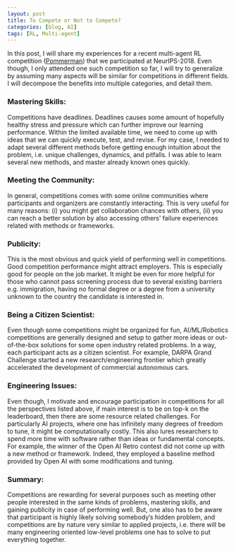 ```yaml
---
layout: post
title: To Compete or Not to Compete?
categories: [blog, AI]
tags: [RL, Multi-agent]
---
```



In this post, I will share my experiences for a recent multi-agent RL competition ([Pommerman](https://www.pommerman.com/)) that we participated at NeurIPS-2018. Even though, I only attended one such competition so far, I will try to generalize by assuming many aspects will be similar for competitions in different fields. I will decompose the benefits into multiple categories, and detail them.

### Mastering Skills:

Competitions have deadlines. Deadlines causes some amount of hopefully healthy stress and pressure which can further improve our learning performance. Within the limited available time, we need to come up with ideas that we can quickly execute, test, and revise. For my case, I needed to adapt several different methods before getting enough intuition about the problem, i.e. unique challenges, dynamics, and pitfalls. I was able to learn several new methods, and master already known ones quickly.

### Meeting the Community:

In general, competitions comes with some online communities where participants and organizers are constantly interacting. This is very useful for many reasons: (i) you might get collaboration chances with others, (ii) you can reach a better solution by also accessing others’ failure experiences related with methods or frameworks.

### Publicity:

This is the most obvious and quick yield of performing well in competitions. Good competition performance might attract employers. This is especially good for people on the job market. It might be even for more helpful for those who cannot pass screening process due to several existing barriers e.g. immigration, having no formal degree or a degree from a university unknown to the country the candidate is interested in.

### Being a Citizen Scientist:

Even though some competitions might be organized for fun, AI/ML/Robotics competitions are generally designed and setup to gather more ideas or out-of-the-box solutions for some open industry related problems. In a way, each participant acts as a citizen scientist. For example, DARPA Grand Challenge started a new research/engineering frontier which greatly accelerated the development of commercial autonomous cars.

### Engineering Issues:

Even though, I motivate and encourage participation in competitions for all the perspectives listed above, if main interest is to be on top-k on the leaderboard, then there are some resource related challenges. For particularly AI projects, where one has infinitely many degrees of freedom to tune, it might be computationally costly. This also lures researchers to spend more time with software rather than ideas or fundamental concepts. For example, the winner of the Open AI Retro contest did not come up with a new method or framework. Indeed, they employed a baseline method provided by Open AI with some modifications and tuning.

### Summary:

Competitions are rewarding for several purposes such as meeting other people interested in the same kinds of problems, mastering skills, and gaining publicity in case of performing well. But, one also has to be aware that participant is highly likely solving somebody’s hidden problem, and competitions are by nature very similar to applied projects, i.e. there will be many engineering oriented low-level problems one has to solve to put everything together.
